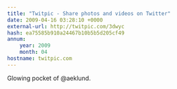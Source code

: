 ```yaml
---
title: "Twitpic - Share photos and videos on Twitter"
date: 2009-04-16 03:28:10 +0000
external-url: http://twitpic.com/3dwyc
hash: ea75585b910a24467b10b5b5d205cf49
annum:
    year: 2009
    month: 04
hostname: twitpic.com
---
```


Glowing pocket of @aeklund.  
